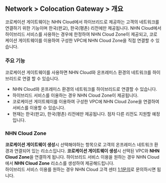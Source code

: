 ## Network > Colocation Gateway > 개요

코로케이션 게이트웨이는 NHN Cloud에서 하이브리드로 제공하는 고객의 네트워크를 연결하기 위한 기능이며 한국(판교), 한국(평촌) 리전에만 제공됩니다. NHN Cloud에서 하이브리드 서비스를 사용하는 경우에 한정하여 NHN Cloud Zone이 제공되고, 코로케이션 게이트웨이를 이용하여 구성한 VPC에 NHN Cloud Zone을 직접 연결할 수 있습니다.

### 주요 기능
코로케이션 게이트웨이를 사용하면 NHN Cloud와 온프레미스 환경의 네트워크를 하이브리드로 연결 할 수 있습니다.
* NHN Cloud와 온프레미스 환경의 네트워크를 하이브리드로 연결할 수 있습니다.
* 하이브리드 서비스를 이용하는 경우 NHN Cloud Zone이 제공됩니다.
* 코로케이션 게이트웨이를 이용하여 구성한 VPC에 NHN Cloud Zone을 연결하여 서비스를 이용할 수 있습니다.
* 현재는 한국(판교), 한국(평촌) 리전에만 제공됩니다. 점차 다른 리전도 지원할 예정입니다.

### NHN Cloud Zone
**코로케이션 게이트웨이 생성**시 선택해야하는 항목으로 고객의 온프레미스 네트워크 환경과 연결되어 있는 리소스입니다. **코로케이션 게이트웨이 생성**시 선택된 VPC와 **NHN Cloud Zone**을 연결하게 됩니다. 하이브리드 서비스 이용을 원하는 경우 NHN Cloud에서 **NHN Cloud Zone** 리소스를 생성하여 제공해드립니다.<br>하이브리드 서비스 이용를 원하는 경우 NHN Cloud 고객 센터 [1:1문의](https://www.toast.com/kr/support/inquiry)로 문의하시면 됩니다.
